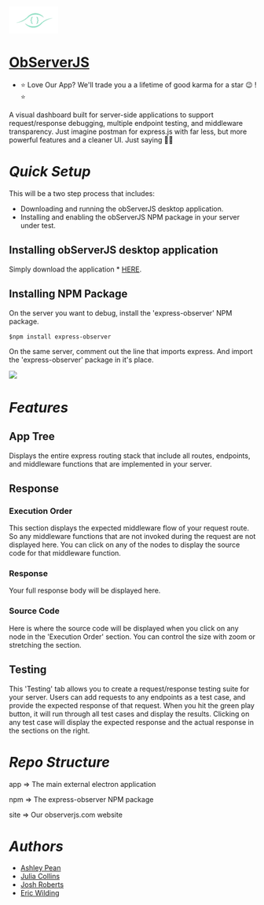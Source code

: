 ![](https://github.com/oslabs-beta/obServerJS/blob/main/app/src/img/logo.png)
# [ObServerJS](https://www.observerjs.com)
- ⭐️ Love Our App? We'll trade you a a lifetime of good karma for a star 😉 ! ⭐️

A visual dashboard built for server-side applications to support request/response debugging, multiple endpoint testing, and middleware transparency. Just imagine postman for express.js with far less, but more powerful features and a cleaner UI. Just saying 💁‍♀️

# ***Quick Setup***
This will be a two step process that includes:

- Downloading and running the obServerJS desktop application.
- Installing and enabling the obServerJS NPM package in your server under test.

## Installing obServerJS desktop application

Simply download the application * [HERE](https://www.observerjs.com/#download).

## Installing NPM Package
On the server you want to debug, install the 'express-observer' NPM package.

    $npm install express-observer

On the same server, comment out the line that imports express.
And import the 'express-observer' package in it's place.

![](https://github.com/oslabs-beta/obServerJS/app/src/img/require.png)
    

# ***Features***

## App Tree
Displays the entire express routing stack that include all routes, endpoints, and middleware functions that are implemented in your server.

## Response

### Execution Order
This section displays the expected middleware flow of your request route. So any middleware functions that are not invoked during the request are not displayed here.
You can click on any of the nodes to display the source code for that middleware function.

### Response
Your full response body will be displayed here.

### Source Code
Here is where the source code will be displayed when you click on any node in the 'Execution Order' section. You can control the size with zoom or stretching the section.

## Testing
This 'Testing' tab allows you to create a request/response testing suite for your server. Users can add requests to any endpoints as a test case, and provide the expected response of that request. 
When you hit the green play button, it will run through all test cases and display the results.
Clicking on any test case will display the expected response and the actual response in the sections on the right.

# ***Repo Structure***
app => The main external electron application

npm => The express-observer NPM package

site => Our observerjs.com website

# ***Authors***
* [Ashley Pean](https://github.com/ashleypean)
* [Julia Collins](https://github.com/alderAcres)
* [Josh Roberts](https://github.com/quantumspot)
* [Eric Wilding](https://github.com/e-wilding)
